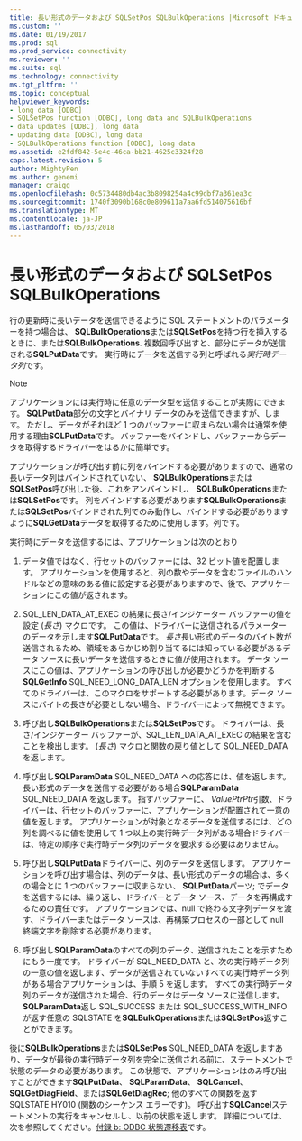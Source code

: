 ```yaml
---
title: 長い形式のデータおよび SQLSetPos SQLBulkOperations |Microsoft ドキュメント
ms.custom: ''
ms.date: 01/19/2017
ms.prod: sql
ms.prod_service: connectivity
ms.reviewer: ''
ms.suite: sql
ms.technology: connectivity
ms.tgt_pltfrm: ''
ms.topic: conceptual
helpviewer_keywords:
- long data [ODBC]
- SQLSetPos function [ODBC], long data and SQLBulkOperations
- data updates [ODBC], long data
- updating data [ODBC], long data
- SQLBulkOperations function [ODBC], long data
ms.assetid: e2fdf842-5e4c-46ca-bb21-4625c3324f28
caps.latest.revision: 5
author: MightyPen
ms.author: genemi
manager: craigg
ms.openlocfilehash: 0c5734480db4ac3b8098254a4c99dbf7a361ea3c
ms.sourcegitcommit: 1740f3090b168c0e809611a7aa6fd514075616bf
ms.translationtype: MT
ms.contentlocale: ja-JP
ms.lasthandoff: 05/03/2018
---
```

# <a name="long-data-and-sqlsetpos-and-sqlbulkoperations"></a>長い形式のデータおよび SQLSetPos SQLBulkOperations
行の更新時に長いデータを送信できるように SQL ステートメントのパラメーターを持つ場合は、 **SQLBulkOperations**または**SQLSetPos**を持つ行を挿入するときに、または**SQLBulkOperations**. 複数回呼び出すと、部分にデータが送信される**SQLPutData**です。 実行時にデータを送信する列と呼ばれる*実行時データ列*です。  
  
> [!NOTE]  
>  アプリケーションには実行時に任意のデータ型を送信することが実際にできます。 **SQLPutData**部分の文字とバイナリ データのみを送信できますが、します。 ただし、データがそれほど 1 つのバッファーに収まらない場合は通常を使用する理由**SQLPutData**です。 バッファーをバインドし、バッファーからデータを取得するドライバーをはるかに簡単です。  
  
 アプリケーションが呼び出す前に列をバインドする必要がありますので、通常の長いデータ列はバインドされていない、 **SQLBulkOperations**または**SQLSetPos**呼び出した後、これをアンバインドし、 **SQLBulkOperations**または**SQLSetPos**です。 列をバインドする必要があります**SQLBulkOperations**または**SQLSetPos**バインドされた列でのみ動作し、バインドする必要がありますように**SQLGetData**データを取得するために使用します。列です。  
  
 実行時にデータを送信するには、アプリケーションは次のとおり  
  
1.  データ値ではなく、行セットのバッファーには、32 ビット値を配置します。 アプリケーションを使用すると、列の数やデータを含むファイルのハンドルなどの意味のある値に設定する必要がありますので、後で、アプリケーションにこの値が返されます。  
  
2.  SQL_LEN_DATA_AT_EXEC の結果に長さ/インジケーター バッファーの値を設定 (*長さ*) マクロです。 この値は、ドライバーに送信されるパラメーターのデータを示します**SQLPutData**です。 *長さ*長い形式のデータのバイト数が送信されるため、領域をあらかじめ割り当てるには知っている必要があるデータ ソースに長いデータを送信するときに値が使用されます。 データ ソースにこの値は、アプリケーションの呼び出しが必要かどうかを判断する**SQLGetInfo** SQL_NEED_LONG_DATA_LEN オプションを使用します。 すべてのドライバーは、このマクロをサポートする必要があります。データ ソースにバイトの長さが必要としない場合、ドライバーによって無視できます。  
  
3.  呼び出し**SQLBulkOperations**または**SQLSetPos**です。 ドライバーは、長さ/インジケーター バッファーが、SQL_LEN_DATA_AT_EXEC の結果を含むことを検出します。 (*長さ*) マクロと関数の戻り値として SQL_NEED_DATA を返します。  
  
4.  呼び出し**SQLParamData** SQL_NEED_DATA への応答には、値を返します。 長い形式のデータを送信する必要がある場合**SQLParamData** SQL_NEED_DATA を返します。 指すバッファーに、 *ValuePtrPtr*引数、ドライバーは、行セットのバッファーに、アプリケーションが配置されて一意の値を返します。 アプリケーションが対象となるデータを送信するには、どの列を調べるに値を使用して 1 つ以上の実行時データ列がある場合ドライバーは、特定の順序で実行時データ列のデータを要求する必要はありません。  
  
5.  呼び出し**SQLPutData**ドライバーに、列のデータを送信します。 アプリケーションを呼び出す場合は、列のデータは、長い形式のデータの場合は、多くの場合とに 1 つのバッファーに収まらない、 **SQLPutData**パーツ; でデータを送信するには、繰り返し、ドライバーとデータ ソース、データを再構成するための責任です。 アプリケーションでは、null で終わる文字列データを渡す、ドライバーまたはデータ ソースは、再構築プロセスの一部として null 終端文字を削除する必要があります。  
  
6.  呼び出し**SQLParamData**のすべての列のデータ、送信されたことを示すためにもう一度です。 ドライバーが SQL_NEED_DATA と、次の実行時データ列の一意の値を返します、データが送信されていないすべての実行時データ列がある場合アプリケーションは、手順 5 を返します。 すべての実行時データ列のデータが送信された場合、行のデータはデータ ソースに送信します。 **SQLParamData**返し SQL_SUCCESS または SQL_SUCCESS_WITH_INFO が返す任意の SQLSTATE を**SQLBulkOperations**または**SQLSetPos**返すことができます。  
  
 後に**SQLBulkOperations**または**SQLSetPos** SQL_NEED_DATA を返しますあり、データが最後の実行時データ列を完全に送信される前に、ステートメントで状態のデータの必要があります。 この状態で、アプリケーションはのみ呼び出すことができます**SQLPutData**、 **SQLParamData**、 **SQLCancel**、 **SQLGetDiagField**、または**SQLGetDiagRec**; 他のすべての関数を返す SQLSTATE HY010 (関数のシーケンス エラーです)。 呼び出す**SQLCancel**ステートメントの実行をキャンセルし、以前の状態を返します。 詳細については、次を参照してください。[付録 b: ODBC 状態遷移表](../../../odbc/reference/appendixes/appendix-b-odbc-state-transition-tables.md)です。
